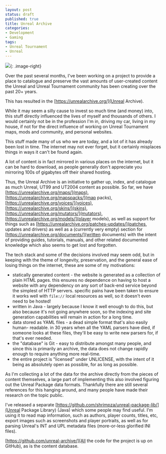 ```yaml
---
layout: post
status: draft
published: true
title: Unreal Archive
categories:
- Development
- Gaming
tags:
- Unreal Tournament
- Unreal
---
```


![](/assets/posts/2019-03-14-unreal-archive.png){: .image-right}

Over the past several months, I've been working on a project to provide a
place to catalogue and preserve the vast amounts of user-created content the 
Unreal and Unreal Tournament community has been creating over the past 20+ 
years. 

This has resulted in the [https://unrealarchive.org/](Unreal Archive).

While it may seem a silly cause to invest so much time (and money) into, this
stuff directly influenced the lives of myself and thousands of others. I would
certainly not be in the profession I'm in, driving my car, living in my house,
if not for the direct influence of working on Unreal Tournament maps, mods and
community, and personal websites.

This stuff made many of us who we are today, and a lot of it has already been
lost in time. The internet may not ever forget, but it certainly misplaces 
things in ways it can't be found again.

A lot of content _is_ in fact mirrored in various places on the internet, but
it can be hard to download, as people generally don't appreciate you mirroring
100s of gigabytes off their shared hosting.

Thus, the Unreal Archive is an initiative to gather up, index, and catalogue
as much Unreal, UT99 and UT2004 content as possible. So far, we have 
[https://unrealarchive.org/maps/](maps),
[https://unrealarchive.org/mapspacks/](map packs), 
[https://unrealarchive.org/voices/](voices), 
[https://unrealarchive.org/skins/](skins), 
[https://unrealarchive.org/mutators/](mutators), 
[https://unrealarchive.org/models/](player models), as well as support for
things such as 
[https://unrealarchive.org/patches-updates/](patches, updates and drivers) as
well as a (currently very empty) section for 
[https://unrealarchive.org/documents/](written documents) with the intent of 
providing guides, tutorials, manuals, and other related documented knowledge
which also seems to get lost and forgotten.

The tech stack and some of the decisions involved may seem odd, but in keeping
with the theme of longevity, preservation, and the general ease of losing 
things on the internet, these are some of my motivations:

- statically generated content - the website is generated as a collection of
  plain HTML pages. this ensures no dependence on having to host a website
  with any dependency on any sort of back-end service beyond the simplest of 
  HTTP servers. specific pains have been taken to ensure it works well with
  `file://` local resources as well, so it doesn't even need to be hosted!
- written in Java - largely because I know it well enough to do this, but also
  because it's not going anywhere soon, so the indexing and site generation
  capabilities will remain in action for a long time.
- data stored as YAML files - a dead simple format that's also easily human-
  readable. in 30 years when all the YAML parsers have died, if someone looks
  at these files, they'll be easy to write new parsers for, if that's ever
  needed.
- the "database" is Git - easy to distribute amongst many people, and since
  this is primarily an archive, the data does not change rapidly enough to
  require anything more real-time.
- the entire project is "licensed" under UNLICENSE, with the intent of it
  being as absolutely open as possible, for as long as possible.
 
As I'm collecting a lot of the data for the archive directly from the pieces 
of content themselves, a large part of implementing this also involved figuring
out the Unreal Package data formats. Thankfully there are still several 
references for this hanging around, and many people have made their research
on the topic public.

I've released a separate [https://github.com/shrimpza/unreal-package-lib/](Unreal Package Library)
(Java) which some people may find useful. I'm using it to read map information,
such as authors, player counts, titles, etc, export images such as screenshots 
and player portraits, as well as for parsing Unreal's INT and UPL metadata 
files (more-or-less glorified INI files).

[https://github.com/unreal-archive/](All the code for the project is up on GitHub),
as is the content database.
